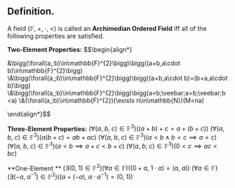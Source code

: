 
## Definition.

A field $(\mathbb{F},\;+,\;\cdot,\;<)$ is called an **Archimedian Ordered Field** iff all of the following properties are satisfied.

**Two-Element Properties:**
$$\begin{align*}

&\bigg(\forall(a,\;b)\in\mathbb{F}^{2}\bigg)\bigg((a+b,a\cdot b)\in\mathbb{F}^{2}\bigg)
\\&\bigg(\forall(a,\;b)\in\mathbb{F}^{2}\bigg)\bigg((a+b,a\cdot b)=(b+a,a\cdot b)\bigg)
\\&\bigg(\forall(a,\;b)\in\mathbb{F}^{2}\bigg)\bigg(a<b\;\veebar\;a=b\;\veebar\;b<a)
\\&(\forall(a,\;b)\in\mathbb{F}^{2})(\exists n\in\mathbb{N})(M<na)

\end{align*}$$

**Three-Element Properties:**
$(\forall(a,\;b,\;c)\in\mathbb{F}^{3})((a+b)+c=a+(b+c))$
$(\forall(a,\;b,\;c)\in\mathbb{F}^{3})(a(b+c)=ab+ac)$
$(\forall(a,\;b,\;c)\in\mathbb{F}^{3})(a<b\;\wedge\;b<c\implies a<c)$
$(\forall(a,\;b,\;c)\in\mathbb{F}^{3})(a<b\implies a+c<b+c)$
$(\forall(a,\;b,\;c)\in\mathbb{F}^{3})(0<c\implies ac<bc)$

**One-Element **
$(\exists(0,\;1)\in\mathbb{F}^{2})(\forall a\in\mathbb{F})((0+a,\;1\cdot a)=(a,\;a))$
$(\forall a\in\mathbb{F})(\exists(-a,\;a^{-1})\in\mathbb{F}^{2})((a+(-a),\;a\cdot a^{-1})=(0,\;1))$
 
